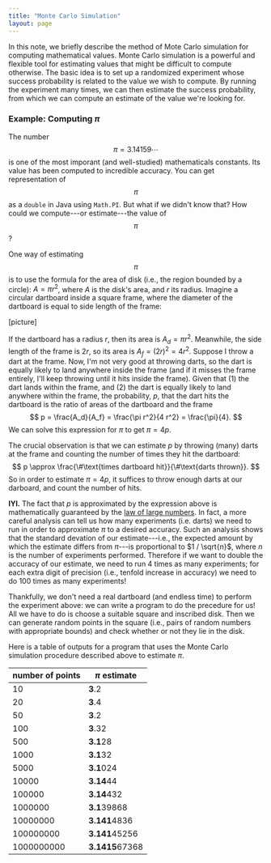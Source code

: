 ```yaml
---
title: "Monte Carlo Simulation"
layout: page
---
```


In this note, we briefly describe the method of Mote Carlo simulation for computing mathematical values. Monte Carlo simulation is a powerful and flexible tool for estimating values that might be difficult to compute otherwise. The basic idea is to set up a randomized experiment whose success probability is related to the value we wish to compute. By running the experiment many times, we can then estimate the success probability, from which we can compute an estimate of the value we're looking for. 

### Example: Computing $\pi$

The number $$\pi = 3.14159\cdots$$ is one of the most imporant (and well-studied) mathematicals constants. Its value has been computed to incredible accuracy. You can get representation of $$\pi$$ as a `double` in Java using `Math.PI`. But what if we didn't know that? How could we compute---or estimate---the value of $$\pi$$?

One way of estimating $$\pi$$ is to use the formula for the area of disk (i.e., the region bounded by a circle): $A = \pi r^2$, where $A$ is the disk's area, and $r$ its radius. Imagine a circular dartboard inside a square frame, where the diameter of the dartboard is equal to side length of the frame:

[picture]

If the dartboard has a radius $r$, then its area is $A_{d} = \pi r^2$. Meanwhile, the side length of the frame is $2 r$, so its area is $A_f = (2 r)^2 = 4 r^2$. Suppose I throw a dart at the frame. Now, I'm not very good at throwing darts, so the dart is equally likely to land anywhere inside the frame (and if it misses the frame entirely, I'll keep throwing until it hits inside the frame). Given that (1) the dart lands within the frame, and (2) the dart is equally likely to land anywhere within the frame, the probability, $p$, that the dart hits the dartboard is the ratio of areas of the dartboard and the frame 
$$
p = \frac{A_d}{A_f} = \frac{\pi r^2}{4 r^2} = \frac{\pi}{4}.
$$
We can solve this expression for $\pi$ to get $\pi = 4 p$.

The crucial observation is that we can estimate $p$ by throwing (many) darts at the frame and counting the number of times they hit the dartboard:
$$
p \approx \frac{\#\text{times dartboard hit}}{\#\text{darts thrown}}.
$$
So in order to estimate $\pi = 4 p$, it suffices to throw enough darts at our darboard, and count the number of hits.

**IYI.** The fact that $p$ is approximated by the expression above is mathematically guaranteed by the [law of large numbers](https://en.wikipedia.org/wiki/Law_of_large_numbers). In fact, a more careful analysis can tell us how many experiments (i.e. darts) we need to run in order to approximate $\pi$ to a desired accuracy. Such an analysis shows that the standard devation of our estimate---i.e., the expected amount by which the estimate differs from $\pi$---is proportional to $1 / \sqrt{n}$, where $n$ is the number of experiments performed. Therefore if we want to double the accuracy of our estimate, we need to run 4 times as many experiments; for each extra digit of precision (i.e., tenfold increase in accuracy) we need to do 100 times as many experiments!

Thankfully, we don't need a real dartboard (and endless time) to perform the experiment above: we can write a program to do the precedure for us! All we have to do is choose a suitable square and inscribed disk. Then we can generate random points in the square (i.e., pairs of random numbers with appropriate bounds) and check whether or not they lie in the disk.

Here is a table of outputs for a program that uses the Monte Carlo simulation procedure described above to estimate $\pi$.

| number of points | $\pi$ estimate |
|------------------|----------------|
|10 | **3**.2|
|20 | **3**.4|
|50 | **3**.2|
|100| **3**.32|
|500| **3.1**28|
|1000| **3.1**32|
|5000| **3.1**024|
|10000| **3.14**44|
|100000| **3.14**432|
|1000000| **3.1**39868|
|10000000| **3.141**4836|
|100000000| **3.141**45256|
|1000000000| **3.1415**67368|
